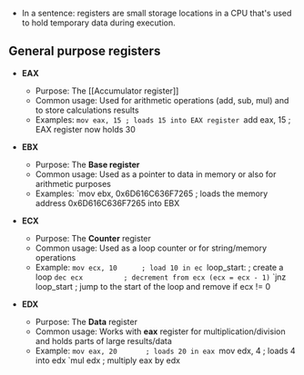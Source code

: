 
- In a sentence: registers are small storage locations in a CPU that's used to hold temporary data during execution.

## General purpose registers

- **EAX**
	- Purpose: The [[Accumulator register]]
	- Common usage: Used for arithmetic operations (add, sub, mul) and to store calculations results
	- Examples:
	`mov eax, 15 ; loads 15 into EAX register
	`add eax, 15 ; EAX register now holds 30


- **EBX**
	- Purpose: The **Base register**
	- Common usage: Used as a pointer to data in memory or also for arithmetic purposes
	- Examples:
	`mov ebx, 0x6D616C636F7265 ; loads the memory address 0x6D616C636F7265 into EBX 


- **ECX**
	- Purpose: The **Counter** register
	- Common usage: Used as a loop counter or for string/memory operations
	- Example:
	`mov ecx, 10      ; load 10 in ec
	`loop_start:      ; create a loop
	`dec ecx          ; decrement from ecx (ecx = ecx - 1)`
	`jnz loop_start   ; jump to the start of the loop and remove if ecx != 0


- **EDX**
	- Purpose: The **Data** register
	- Common usage: Works with **eax** register for multiplication/division and holds parts of large results/data
	- Example:
	`mov eax, 20       ; loads 20 in eax
	`mov edx, 4        ; loads 4 into edx
	`mul edx           ; multiply eax by edx



##